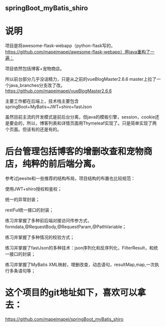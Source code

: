 ## springBoot_myBatis_shiro

# 说明
项目是将awesome-flask-webapp（python-flask写的，https://github.com/mapeimapei/awesome-flask-webapp）用java重构了一遍：

项目依然包括博客+宠物商店。

所以前台部分几乎没话精力，只是从之前的vueBlogMaster2.6.6 master上拉了一个java_branches分支改了改。https://github.com/mapeimapei/vueBlogMaster2.6.6

主要工作都在后端上，技术栈主要包含springBoot+MyBatis+JWT+shiro+fastJson

虽然目前主流的开发模式是前后台分离，但java的模板引擎，session，cookie还是要会的，所以，博客列表和详情页面用Thymeleaf实现了。只是简单实现了两个页面。但该有的还是有的。

# 后台管理包括博客的增删改查和宠物商店，纯粹的前后端分离。
参考过jeesite和一些推荐的结构布局，项目结构的布置也比较规范：

使用JWT+shiro授权和鉴权；

统一的异常封装；

restFul统一接口的封装；

练习并掌握了多种前后端对接访问传参方式，formdata,@RequestBody,@RequestParam,@PathVariable；

练习并掌握了多种情况的校验方式；

练习并掌握了fastJson的多种技术：json序列化和反序列化，FilterResult，和统一接口的封装；

练习并掌握了MyBatis XML映射，增删改查，动态语句，resultMap,map,一次执行多条语句等；


# 这个项目的git地址如下，喜欢可以拿去：
https://github.com/mapeimapei/springBoot_myBatis_shiro

